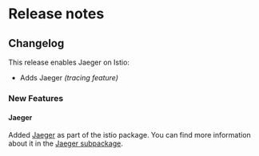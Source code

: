 # Release notes

## Changelog

This release enables Jaeger on Istio:

- Adds Jaeger *(tracing feature)*

### New Features

#### Jaeger

Added [Jaeger](https://istio.io/latest/docs/concepts/observability/#distributed-traces) as part of the istio package.
You can find more information about it in the [Jaeger subpackage](../../katalog/istio/jaeger).


